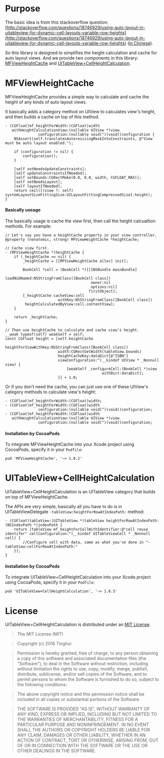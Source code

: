 # Purpose

The basic idea is from this stackoverflow question: [http://stackoverflow.com/questions/18746929/using-auto-layout-in-uitableview-for-dynamic-cell-layouts-variable-row-heights](http://stackoverflow.com/questions/18746929/using-auto-layout-in-uitableview-for-dynamic-cell-layouts-variable-row-heights) ([in Chinese](http://codingobjc.com/blog/2014/10/15/shi-yong-autolayoutshi-xian-uitableviewde-celldong-tai-bu-ju-he-ke-bian-xing-gao/)). 

So this library is designed to simplifies the height calculation and cache for auto layout views. And we provide two components in this library: [MFViewHeightCache](https://github.com/Tinghui/UITableView-CellHeightCalculation#mfviewheightcache) and [UITableView+CellHeightCalculation](https://github.com/Tinghui/UITableView-CellHeightCalculation#uitableviewcellheightcalculation).

# <span id="jump_to_0">MFViewHeightCache</span> 

MFViewHeightCache provides a simple way to calculate and cache the height of any kinds of auto layout views.

It basically adds a category method on UIView to calculates view's height, and then builds a cache on top of this method. 

```objc
- (CGFloat)mf_heightForWidth:(CGFloat)width
   withHeightCalculationView:(nullable UIView *)view
               configuration:(nullable void(^)(void))configuration {
    NSAssert(self.translatesAutoresizingMaskIntoConstraints, @"View must be auto layout enabled.");

    if (configuration != nil) {
        configuration();
    }
    
    [self setNeedsUpdateConstraints];
    [self updateConstraintsIfNeeded];
    [self setBounds:CGRectMake(0.0, 0.0, width, CGFLOAT_MAX)];
    [self setNeedsLayout];
    [self layoutIfNeeded];
    return ceil([(view ?: self) systemLayoutSizeFittingSize:UILayoutFittingCompressedSize].height);
}
```

#### Basically useage

The basically usage is cache the view first, then call the height calcualtion methods. For example:

```objc
// Let's say you have a heightCache property in your view controller.
@property (nonatomic, strong) MFViewHeightCache *heightCache;

// Cache view first.
- (MFViewHeightCache *)heightCache {
    if (_heightCache == nil) {
        _heightCache = [[MFViewHeightCache alloc] init];
        
        BookCell *cell = (BookCell *)[[[NSBundle mainBundle]
                                       loadNibNamed:NSStringFromClass([BookCell class])
                                       owner:nil
                                       options:nil]
                                      firstObject];
        [_heightCache cacheView:cell
                        withKey:NSStringFromClass([BookCell class])
         heightCalculatedByView:cell.contentView];
    }
    
    return _heightCache;
}

// Then use heightCache to calculate and cache view's height.
__weak typeof(self) weakSelf = self;
const CGFloat height = [self.heightCache
                        heightForViewWithKey:NSStringFromClass([BookCell class])
                        width:CGRectGetWidth(tableView.bounds)
                        heightCacheKey:dataDict[@"ISBN"]
                        viewConfiguration:^(__kindof UIView * _Nonnull view) {
                            [weakSelf _configureCell:(BookCell *)view
                                            withDict:dataDict];
                        }] + 1.0;
```

Or if you don't need the cache, you can just use one of these UIView's category methods to calculate view's height:

```objc
- (CGFloat)mf_heightForWidth:(CGFloat)width;
- (CGFloat)mf_heightForWidth:(CGFloat)width
               configuration:(nullable void(^)(void))configuration;
- (CGFloat)mf_heightForWidth:(CGFloat)width
   withHeightCalculationView:(nullable UIView *)view
               configuration:(nullable void(^)(void))configuration;
```

#### Installation by CocoaPods

To integrate MFViewHeightCache into your Xcode project using CocoaPods, specify it in your `Podfile`:

```objc
pod 'MFViewHeightCache', '~> 1.0.2'
```
	
# <span id="jump_to_1">UITableView+CellHeightCalculation</span> 


UITableView+CellHeightCalculation is an UITableView category that builds on top of MFViewHeightCache.

The APIs are very simple, basically all you have to do is in UITableViewDelegate `-tableView:heightForRowAtIndexPath:` method:

```objc
- (CGFloat)tableView:(UITableView *)tableView heightForRowAtIndexPath:(NSIndexPath *)indexPath {
    return [tableView mf_heightForCellWithIdentifier:@"cell reuse identifer" cellConfiguration:^(__kindof UITableViewCell * _Nonnull cell) {
        //Configure cell with data, same as what you've done in "-tableView:cellForRowAtIndexPath:"
    }];
}
```

#### Installation by CocoaPods

To integrate UITableView+CellHeightCalculation into your Xcode project using CocoaPods, specify it in your `Podfile`:

```objc
pod 'UITableView+CellHeightCalculation', '~> 1.0.3'
```

# License
UITableView+CellHeightCalculation is distributed under an [MIT License](http://opensource.org/licenses/MIT).

> The MIT License (MIT)

> Copyright (c) 2016 Tinghui

> Permission is hereby granted, free of charge, to any person obtaining a copy
of this software and associated documentation files (the "Software"), to deal
in the Software without restriction, including without limitation the rights
to use, copy, modify, merge, publish, distribute, sublicense, and/or sell
copies of the Software, and to permit persons to whom the Software is
furnished to do so, subject to the following conditions:

> The above copyright notice and this permission notice shall be included in all
copies or substantial portions of the Software.

> THE SOFTWARE IS PROVIDED "AS IS", WITHOUT WARRANTY OF ANY KIND, EXPRESS OR
IMPLIED, INCLUDING BUT NOT LIMITED TO THE WARRANTIES OF MERCHANTABILITY,
FITNESS FOR A PARTICULAR PURPOSE AND NONINFRINGEMENT. IN NO EVENT SHALL THE
AUTHORS OR COPYRIGHT HOLDERS BE LIABLE FOR ANY CLAIM, DAMAGES OR OTHER
LIABILITY, WHETHER IN AN ACTION OF CONTRACT, TORT OR OTHERWISE, ARISING FROM,
OUT OF OR IN CONNECTION WITH THE SOFTWARE OR THE USE OR OTHER DEALINGS IN THE
SOFTWARE.


